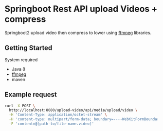# Springboot Rest API upload Videos + compress

Springboot2 upload video then compress to lower using [ffmpeg](https://github.com/bramp/ffmpeg-cli-wrapper) libraries.

## Getting Started

System required 

- Java 8
- [ffmpeg](https://ffmpeg.org/download.html)
- maven

## Example request

```bash
curl -X POST \
  http://localhost:8080/upload-video/api/media/upload/video \
  -H 'Content-Type: application/octet-stream' \
  -H 'content-type: multipart/form-data; boundary=----WebKitFormBoundary7MA4YWxkTrZu0gW' \
  -F 'content=@[path-to/file-name.video]'
```

